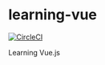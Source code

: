 # learning-vue

<a href="https://circleci.com/gh/luotaoyeah/learning-vue/tree/master"><img alt="CircleCI" src="https://img.shields.io/circleci/build/github/luotaoyeah/learning-vue/master.svg"></a>

Learning Vue.js
